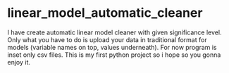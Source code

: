 # linear_model_automatic_cleaner
I have create automatic linear model cleaner with given significance level. Only what you have to do is upload your data in traditional format for models (variable names on top, values underneath). For now program is inset only csv files. This is my first python project so i hope so you gonna enjoy it.

